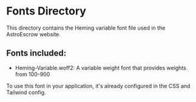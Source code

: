 
# Fonts Directory

This directory contains the Heming variable font file used in the AstroEscrow website.

## Fonts included:
- Heming-Variable.woff2: A variable weight font that provides weights from 100-900

To use this font in your application, it's already configured in the CSS and Tailwind config.
